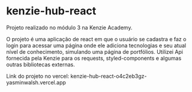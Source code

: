 # kenzie-hub-react

Projeto realizado no módulo 3 na Kenzie Academy.

O projeto é uma aplicação de react em que o usuário se cadastra e faz o login para acessar uma página onde ele adiciona tecnologias e seu atual nível de conhecimento, simulando uma página de portfólios. Utilizei Api fornecida pela Kenzie para os requests, styled-components e algumas outras bibliotecas externas.

Link do projeto no vercel: kenzie-hub-react-o4c2eb3gz-yasminwalsh.vercel.app
